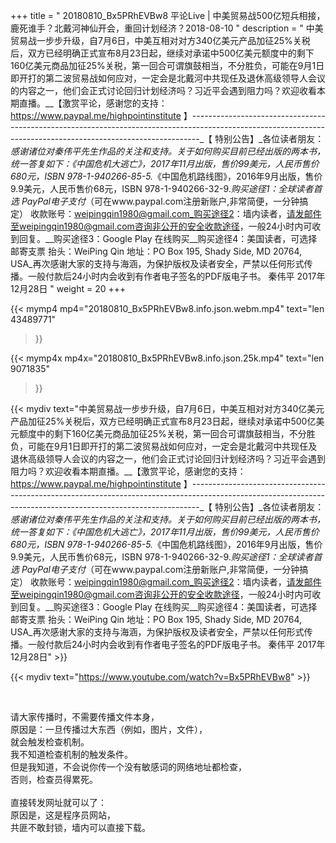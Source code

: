 +++
title = " 20180810_Bx5PRhEVBw8 平论Live | 中美贸易战500亿短兵相接，鹿死谁手？北戴河神仙开会，重回计划经济？2018-08-10 "
description = " 中美贸易战一步步升级，自7月6日，中美互相对对方340亿美元产品加征25%关税后，双方已经明确正式宣布8月23日起，继续对承诺中500亿美元额度中的剩下160亿美元商品加征25%关税，第一回合可谓旗鼓相当，不分胜负，可能在9月1日即开打的第二波贸易战如何应对，一定会是北戴河中共现任及退休高级领导人会议的内容之一，他们会正式讨论回归计划经济吗？习近平会遇到阻力吗？欢迎收看本期直播。__【激赏平论，感谢您的支持：https://www.paypal.me/highpointinstitute 】_-------------------------------------------------------------------------------_-------------------------------------------------------------------------------_【 特别公告】_各位读者朋友：_感谢诸位对秦伟平先生作品的关注和支持。_关于如何购买目前已经出版的两本书，统一答复如下：_《中国危机大逃亡》，2017年11月出版，售价99美元，人民币售价680元，ISBN 978-1-940266-85-5._《中国危机路线图》，2016年9月出版，售价9.9美元，人民币售价68元，ISBN 978-1-940266-32-9._购买途径1：全球读者首选 PayPal电子支付_（可在www.paypal.com注册新账户,非常简便，一分钟搞定）     收款账号：weipingqin1980@gmail.com_购买途径2：墙内读者，请发邮件至weipingqin1980@gmail.com咨询非公开的安全收款途径，一般24小时内可收到回复。__购买途径3：Google Play 在线购买__购买途径4：美国读者，可选择邮寄支票     抬头：WeiPing Qin     地址：PO Box 195, Shady Side, MD 20764, USA_再次感谢大家的支持与海涵，为保护版权及读者安全，严禁以任何形式传播。一般付款后24小时内会收到有作者电子签名的PDF版电子书。     秦伟平     2017年12月28日 "
weight = 20
+++

{{< mymp4 mp4="20180810_Bx5PRhEVBw8.info.json.webm.mp4" 
text="len 43489771"
>}}

{{< mymp4x  mp4x="20180810_Bx5PRhEVBw8.info.json.25k.mp4"
text="len 9071835"
>}}


{{< mydiv text="中美贸易战一步步升级，自7月6日，中美互相对对方340亿美元产品加征25%关税后，双方已经明确正式宣布8月23日起，继续对承诺中500亿美元额度中的剩下160亿美元商品加征25%关税，第一回合可谓旗鼓相当，不分胜负，可能在9月1日即开打的第二波贸易战如何应对，一定会是北戴河中共现任及退休高级领导人会议的内容之一，他们会正式讨论回归计划经济吗？习近平会遇到阻力吗？欢迎收看本期直播。__【激赏平论，感谢您的支持：https://www.paypal.me/highpointinstitute 】_-------------------------------------------------------------------------------_-------------------------------------------------------------------------------_【 特别公告】_各位读者朋友：_感谢诸位对秦伟平先生作品的关注和支持。_关于如何购买目前已经出版的两本书，统一答复如下：_《中国危机大逃亡》，2017年11月出版，售价99美元，人民币售价680元，ISBN 978-1-940266-85-5._《中国危机路线图》，2016年9月出版，售价9.9美元，人民币售价68元，ISBN 978-1-940266-32-9._购买途径1：全球读者首选 PayPal电子支付_（可在www.paypal.com注册新账户,非常简便，一分钟搞定）     收款账号：weipingqin1980@gmail.com_购买途径2：墙内读者，请发邮件至weipingqin1980@gmail.com咨询非公开的安全收款途径，一般24小时内可收到回复。__购买途径3：Google Play 在线购买__购买途径4：美国读者，可选择邮寄支票     抬头：WeiPing Qin     地址：PO Box 195, Shady Side, MD 20764, USA_再次感谢大家的支持与海涵，为保护版权及读者安全，严禁以任何形式传播。一般付款后24小时内会收到有作者电子签名的PDF版电子书。     秦伟平     2017年12月28日" >}}
<br>

{{< mydiv text="https://www.youtube.com/watch?v=Bx5PRhEVBw8" >}}


<br>

请大家传播时，不需要传播文件本身，<br>
原因是：一旦传播过大东西（例如，图片，文件），<br>
就会触发检查机制。<br>
我不知道检查机制的触发条件。<br>
但是我知道，不会说你传一个没有敏感词的网络地址都检查，<br>
否则，检查员得累死。<br><br>
直接转发网址就可以了：<br>
原因是，这是程序员网站，<br>
共匪不敢封锁，墙内可以直接下载。


